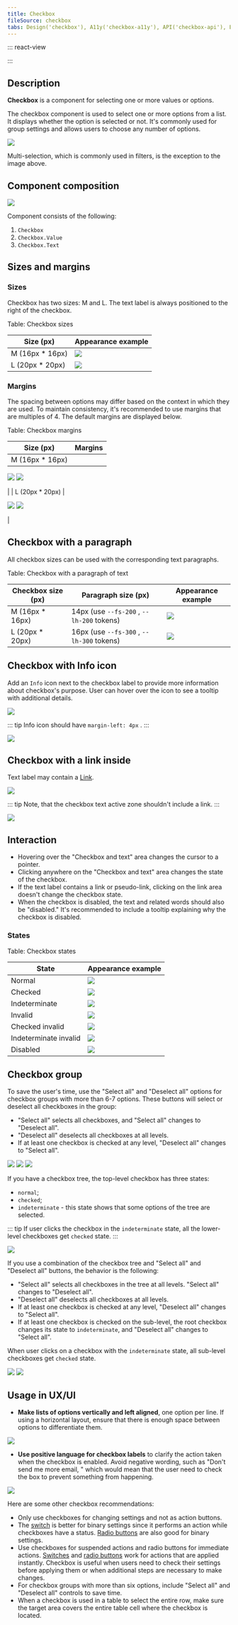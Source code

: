 ```yaml
---
title: Checkbox
fileSource: checkbox
tabs: Design('checkbox'), A11y('checkbox-a11y'), API('checkbox-api'), Example('checkbox-code'), Changelog('checkbox-changelog')
---
```


::: react-view

<script lang="tsx">
import React from 'react'; 
import Checkbox from 'intergalactic/checkbox'; 
import PlaygroundGeneration from '@components/PlaygroundGeneration'; 

const App = PlaygroundGeneration(
  (createGroupWidgets) => {

    const { bool, radio, select, text, onChange } = createGroupWidgets('Checkbox');

    const size = radio({
      key: 'size',
      defaultValue: 'm',
      label: 'Size',
      options: ['m', 'l'],
    });

    const checked = bool({
      key: 'checked',
      defaultValue: false,
      label: 'Checked',
    });

    const indeterminate = bool({
      key: 'indeterminate',
      defaultValue: false,
      label: 'Indeterminate',
    });

    const state = select({
      key: 'state',
      defaultValue: 'normal',
      label: 'State',
      options: ['normal', 'invalid'].map((value) => ({
        name: value,
        value,
      })),
    });

    const disabled = bool({
      key: 'disabled',
      defaultValue: false,
      label: 'Disabled',
    });

    const children = text({
      key: 'children',
      defaultValue: 'Label text',
      label: 'Children',
    });

    return (
      <Checkbox
        size={size}
        state={state}
        disabled={disabled}
        checked={checked}
        onChange={(v) => onChange('checked', v)}
        indeterminate={indeterminate}
        label={children}
      />
    );

  }, 
  {

    filterProps: ['onChange'],

  }, 
); 
</script>

:::

## Description

**Checkbox** is a component for selecting one or more values or options.

The checkbox component is used to select one or more options from a list. It displays whether the option is selected or not. It's commonly used for group settings and allows users to choose any number of options.

![](static/check-or-toggle.png)

Multi-selection, which is commonly used in filters, is the exception to the image above.

## Component composition

![](static/checkbox-composition.png)

Component consists of the following:

1. `Checkbox`
2. `Checkbox.Value`
3. `Checkbox.Text`

## Sizes and margins

### Sizes

Checkbox has two sizes: M and L. The text label is always positioned to the right of the checkbox.

Table: Checkbox sizes

| Size (px)        | Appearance example      |
| ---------------- | ----------------------- |
| M (16px * 16px) | ![](static/size-m.png)   |
| L (20px * 20px) | ![](static/size-l.png)   |

### Margins

The spacing between options may differ based on the context in which they are used. To maintain consistency, it's recommended to use margins that are multiples of 4. The default margins are displayed below.

Table: Checkbox margins

| Size (px)        | Margins                                         |
| ---------------- | ----------------------------------------------- |
| M (16px * 16px) | 

![](static/margins-m.png) ![](static/vert-m.png)

 |
| L (20px * 20px) | 

![](static/margins-l.png) ![](static/vert-l.png)

 |

## Checkbox with a paragraph

All checkbox sizes can be used with the corresponding text paragraphs.

Table: Checkbox with a paragraph of text

| Checkbox size (px) | Paragraph size (px)    | Appearance example                           |
| ------------------ | ---------------------- | -------------------------------------------- |
| M (16px * 16px)   | 14px (use `--fs-200` , `--lh-200` tokens) | ![](static/paragraph-m.png) |
| L (20px * 20px)   | 16px (use `--fs-300` , `--lh-300` tokens) | ![](static/paragraph-l.png) |

## Checkbox with Info icon

Add an `Info` icon next to the checkbox label to provide more information about checkbox's purpose. User can hover over the icon to see a tooltip with additional details.

![](static/info-icon.png)

::: tip
Info icon should have `margin-left: 4px` .
:::

![](static/info-icon-margin.png)

## Checkbox with a link inside

Text label may contain a [Link](/components/link/link).

![](static/link.png)

::: tip
Note, that the checkbox text active zone shouldn't include a link.
:::

![](static/link-hover-zone.png)

## Interaction

* Hovering over the "Checkbox and text" area changes the cursor to a pointer.
* Clicking anywhere on the "Checkbox and text" area changes the state of the checkbox.
* If the text label contains a link or pseudo-link, clicking on the link area doesn't change the checkbox state.
* When the checkbox is disabled, the text and related words should also be "disabled." It's recommended to include a tooltip explaining why the checkbox is disabled.

### States

Table: Checkbox states

| State                 | Appearance example                            |
| --------------------- | --------------------------------------------- |
| Normal                | ![](static/state-unchecked.png)               |
| Checked               | ![](static/state-checked.png)                 |
| Indeterminate         | ![](static/state-indetermenate.png)           |
| Invalid               | ![](static/state-invalid.png)                 |
| Checked invalid       | ![](static/state-checked-invalid.png)         |
| Indeterminate invalid | ![](static/state-indetermenate-invalid.png)   |
| Disabled              | ![](static/state-disabled.png)                |

## Checkbox group

To save the user's time, use the "Select all" and "Deselect all" options for checkbox groups with more than 6-7 options. These buttons will select or deselect all checkboxes in the group:

* "Select all" selects all checkboxes, and "Select all" changes to "Deselect all".
* "Deselect all" deselects all checkboxes at all levels.
* If at least one checkbox is checked at any level, "Deselect all" changes to "Select all".

![](static/group-1.png) ![](static/group-2.png) ![](static/group-3.png)

If you have a checkbox tree, the top-level checkbox has three states:

* `normal`; 
* `checked`; 
* `indeterminate` - this state shows that some options of the tree are selected.

::: tip
If user clicks the checkbox in the `indeterminate` state, all the lower-level checkboxes get `checked` state.
:::

![](static/tree.png)

If you use a combination of the checkbox tree and "Select all" and "Deselect all" buttons, the behavior is the following:

* "Select all" selects all checkboxes in the tree at all levels. "Select all" changes to "Deselect all".
* "Deselect all" deselects all checkboxes at all levels.
* If at least one checkbox is checked at any level, "Deselect all" changes to "Select all".
* If at least one checkbox is checked on the sub-level, the root checkbox changes its state to `indeterminate`, and "Deselect all" changes to "Select all".

When user clicks on a checkbox with the `indeterminate` state, all sub-level checkboxes get `checked` state.

![](static/select-all.png) ![](static/deselect-all.png)

## Usage in UX/UI

* **Make lists of options vertically and left aligned**, one option per line. If using a horizontal layout, ensure that there is enough space between options to differentiate them.

![](static/checkboxes_yes_no.png)

* **Use positive language for checkbox labels** to clarify the action taken when the checkbox is enabled. Avoid negative wording, such as "Don't send me more email, " which would mean that the user need to check the box to prevent something from happening.

![](static/checkboxelabel_yes_no.png)

Here are some other checkbox recommendations:

* Only use checkboxes for changing settings and not as action buttons.
* The [switch](/components/switch/switch) is better for binary settings since it performs an action while checkboxes have a status. [Radio buttons](/components/radio/radio) are also good for binary settings.
* Use checkboxes for suspended actions and radio buttons for immediate actions. [Switches](/components/switch/switch) and [radio buttons](/components/radio/radio) work for actions that are applied instantly. Checkbox is useful when users need to check their settings before applying them or when additional steps are necessary to make changes.
* For checkbox groups with more than six options, include "Select all" and "Deselect all" controls to save time.
* When a checkbox is used in a table to select the entire row, make sure the target area covers the entire table cell where the checkbox is located.
